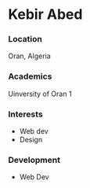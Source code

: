 # Kebir Abed

### Location

Oran, Algeria

### Academics

Uinversity of Oran 1

### Interests

- Web dev
- Design


### Development

- Web Dev